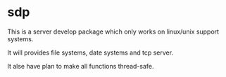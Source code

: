 sdp
===

This is a server develop package which only works on linux/unix support systems.

It will provides file systems, date systems and tcp server.

It alse have plan to make all functions thread-safe.
